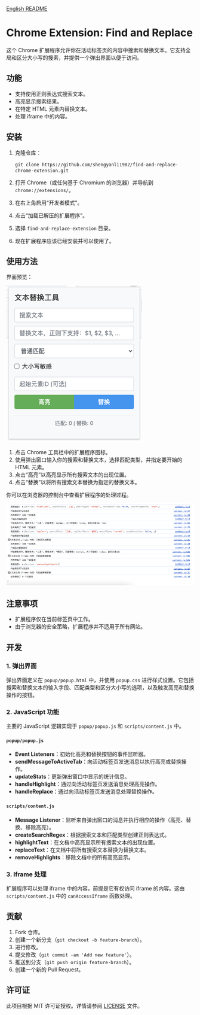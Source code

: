 [English README](README.md)

# Chrome Extension: Find and Replace

这个 Chrome 扩展程序允许你在活动标签页的内容中搜索和替换文本。它支持全局和区分大小写的搜索，并提供一个弹出界面以便于访问。

## 功能

-   支持使用正则表达式搜索文本。
-   高亮显示搜索结果。
-   在特定 HTML 元素内替换文本。
-   处理 iframe 中的内容。

## 安装

1. 克隆仓库：

    ```
    git clone https://github.com/shengyanli1982/find-and-replace-chrome-extension.git
    ```

2. 打开 Chrome（或任何基于 Chromium 的浏览器）并导航到 `chrome://extensions/`。
3. 在右上角启用“开发者模式”。
4. 点击“加载已解压的扩展程序”。
5. 选择 `find-and-replace-extension` 目录。
6. 现在扩展程序应该已经安装并可以使用了。

## 使用方法

界面预览：

![win](./assets/popup.png)

1. 点击 Chrome 工具栏中的扩展程序图标。
2. 使用弹出窗口输入你的搜索和替换文本，选择匹配类型，并指定要开始的 HTML 元素。
3. 点击“高亮”以高亮显示所有搜索文本的出现位置。
4. 点击“替换”以将所有搜索文本替换为指定的替换文本。

你可以在浏览器的控制台中查看扩展程序的处理过程。

![console](./assets/console.png)

## 注意事项

-   扩展程序仅在当前标签页中工作。
-   由于浏览器的安全策略，扩展程序并不适用于所有网站。

## 开发

### 1. 弹出界面

弹出界面定义在 `popup/popup.html` 中，并使用 `popup.css` 进行样式设置。它包括搜索和替换文本的输入字段、匹配类型和区分大小写的选项，以及触发高亮和替换操作的按钮。

### 2. JavaScript 功能

主要的 JavaScript 逻辑实现于 `popup/popup.js` 和 `scripts/content.js` 中。

#### `popup/popup.js`

-   **Event Listeners**：初始化高亮和替换按钮的事件监听器。
-   **sendMessageToActiveTab**：向活动标签页发送消息以执行高亮或替换操作。
-   **updateStats**：更新弹出窗口中显示的统计信息。
-   **handleHighlight**：通过向活动标签页发送消息处理高亮操作。
-   **handleReplace**：通过向活动标签页发送消息处理替换操作。

#### `scripts/content.js`

-   **Message Listener**：监听来自弹出窗口的消息并执行相应的操作（高亮、替换、移除高亮）。
-   **createSearchRegex**：根据搜索文本和匹配类型创建正则表达式。
-   **highlightText**：在文档中高亮显示所有搜索文本的出现位置。
-   **replaceText**：在文档中将所有搜索文本替换为替换文本。
-   **removeHighlights**：移除文档中的所有高亮显示。

### 3. Iframe 处理

扩展程序可以处理 iframe 中的内容，前提是它有权访问 iframe 的内容。这由 `scripts/content.js` 中的 `canAccessIframe` 函数处理。

## 贡献

1. Fork 仓库。
2. 创建一个新分支（`git checkout -b feature-branch`）。
3. 进行修改。
4. 提交修改（`git commit -am 'Add new feature'`）。
5. 推送到分支（`git push origin feature-branch`）。
6. 创建一个新的 Pull Request。

## 许可证

此项目根据 MIT 许可证授权。详情请参阅 [LICENSE](LICENSE) 文件。
